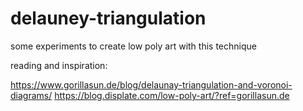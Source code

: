 # delauney-triangulation
some experiments to create low poly art with this technique

reading and inspiration:

https://www.gorillasun.de/blog/delaunay-triangulation-and-voronoi-diagrams/
https://blog.displate.com/low-poly-art/?ref=gorillasun.de
